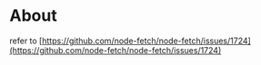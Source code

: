 # About

refer to [https://github.com/node-fetch/node-fetch/issues/1724](https://github.com/node-fetch/node-fetch/issues/1724)
